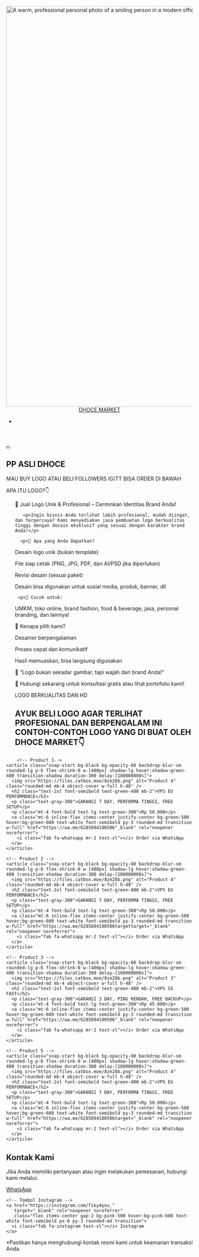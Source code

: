 <html lang="0">
 <head>
  <meta charset="utf-8"/>
  <meta content="width=device-width, initial-scale=1" name="danxy"/>
  <title>
   Dhocemarket.com
  </title>
  <script src="https://cdn.tailwindcss.com">
  </script>
  <link href="https://cdnjs.cloudflare.com/ajax/libs/font-awesome/5.15.3/css/all.min.css" rel="stylesheet"/>
  <link href="https://fonts.googleapis.com/css2?family=Inter:wght@400;600&amp;display=swap" rel="stylesheet"/>
  <style>
   body {
      font-family: 'Inter', sans-serif;
    }
  </style>
 </head>
 <body class="relative min-h-screen bg-gray-900 text-white">
  <img alt="A warm, professional personal photo of a smiling person in a modern office environment with natural light and plants" class="fixed inset-0 w-full h-full object-cover object-center opacity-30 -z-10" height="1080" src="https://files.catbox.moe/adp0nn.jpg" width="1080"/>
  <header class="bg-black bg-opacity-60 backdrop-blur-sm sticky top-0 z-20">
   <nav class="max-w-7xl mx-auto px-4 sm:px-6 lg:px-8">
    <div class="flex items-center justify-between h-16">
     <a class="text-2xl font-semibold text-blue-400" href="#">
      DHOCE MARKET
     </a>
     <ul class="hidden md:flex space-x-8 text-white font-medium">
      <li>
        <p><article class="block px-2 hover:text-blue-400 transition" href="#contact"></p>
  </header>
    <article class="bg-black bg-opacity-60 backdrop-blur-sm rounded-lg p-6">
     <img 
  alt="Dhocemarket..." 
  class="rounded-md mb-4 object-cover w-[500px] h-[500px] mx-auto" 
  src="https://files.catbox.moe/aq7vgp.jpg" 
  width="10" 
  height="10"
/>
     <h2 class="text-2xl font-semibold text-blue-400 mb-2">
      PP ASLI DHOCE
</a>
      </li>
     </ul>
    </div>
   </nav>
  </header>
     </h2>
     <p class="text-gray-300 flex-grow">
      MAU BUY LOGO ATAU BELI FOLLOWERS IG/TT BISA ORDER DI BAWAH
     </p>
     <p class="mt-4 font-bold text-lg text-blue-300">
      APA ITU LOGO?👇
     </p>
    </h2>
    <ol class="list-decimal list-inside space-y-4 text-gray-300 text-lg">
       <p>🧩 Jual Logo Unik & Profesional – Cerminkan Identitas Brand Anda!<p>
         
       <p>Ingin bisnis Anda terlihat lebih profesional, mudah diingat, dan terpercaya? Kami menyediakan jasa pembuatan logo berkualitas tinggi dengan desain eksklusif yang sesuai dengan karakter brand Anda!</p>
     
      <p>🔹 Apa yang Anda Dapatkan?

Desain logo unik (bukan template)

File siap cetak (PNG, JPG, PDF, dan AI/PSD jika diperlukan)

Revisi desain (sesuai paket)

Desain bisa digunakan untuk sosial media, produk, banner, dll
</p>
     
     <p>🔹 Cocok untuk:

UMKM, toko online, brand fashion, food & beverage, jasa, personal branding, dan lainnya!</p>

<p>🔹 Kenapa pilih kami?

Desainer berpengalaman

Proses cepat dan komunikatif

Hasil memuaskan, bisa langsung digunakan</p>

<p>💬 “Logo bukan sekadar gambar, tapi wajah dari brand Anda!”<p>
  
  </p>📩 Hubungi sekarang untuk konsultasi gratis atau lihat portofolio kami!</p>
     </li>
     <p class="mt-4 font-bold text-lg text-blue-300">
     </li>
     LOGO BERKUALITAS DAN HD 
     </p>
     <h2>
      <p>AYUK BELI LOGO AGAR TERLIHAT PROFESIONAL DAN BERPENGALAM INI CONTOH-CONTOH LOGO YANG DI BUAT OLEH DHOCE MARKET👇</p>
      <p>     </article>
    <article class="bg-black bg-opacity-0 backdrop-blur-sm rounded-lg p-6 flex flex-col shadow-lg hover:shadow-blue-400 transition-shadow"></p>
  </h2>
<section class="overflow-x-auto scroll-smooth snap-x snap-mandatory px-4 mb-20" id="products">
  <div class="flex space-x-6 w-max">

        <!-- Product 1-->
    <article class="snap-start bg-black bg-opacity-60 backdrop-blur-sm rounded-lg p-6 flex-shrink-0 w-[400px] shadow-lg hover:shadow-green-400 transition-shadow duration-300 delay-[100000000s]">
      <img src="https://files.catbox.moe/8ze28b.png" alt="Product 4" class="rounded-md mb-4 object-cover w-full h-48" />
      <h2 class="text-2xl font-semibold text-green-400 mb-2">VPS EU PERFORMANCE</h2>
      <p class="text-gray-300">GARANSI 7 DAY, PERFORMA TINGGI, FREE SETUP</p>
      <p class="mt-4 font-bold text-lg text-green-300">Rp 50.000</p>
      <a class="mt-6 inline-flex items-center justify-center bg-green-500 hover:bg-green-600 text-white font-semibold py-3 rounded-md transition w-full" href="https://wa.me/6285894100506"_blank" rel="noopener noreferrer">
        <i class="fab fa-whatsapp mr-2 text-xl"></i> Order via WhatsApp
      </a>
    </article>

    <!-- Product 2 -->
    <article class="snap-start bg-black bg-opacity-60 backdrop-blur-sm rounded-lg p-6 flex-shrink-0 w-[400px] shadow-lg hover:shadow-green-400 transition-shadow duration-300 delay-[100000000s]">
      <img src="https://files.catbox.moe/8ze28b.png" alt="Product 4" class="rounded-md mb-4 object-cover w-full h-48" />
      <h2 class="text-2xl font-semibold text-green-400 mb-2">VPS EU PERFORMANCE</h2>
      <p class="text-gray-300">GARANSI 7 DAY, PERFORMA TINGGI, FREE SETUP</p>
      <p class="mt-4 font-bold text-lg text-green-300">Rp 50.000</p>
      <a class="mt-6 inline-flex items-center justify-center bg-green-500 hover:bg-green-600 text-white font-semibold py-3 rounded-md transition w-full" href="https://wa.me/6285894100506targettarget="_blank" rel="noopener noreferrer">
        <i class="fab fa-whatsapp mr-2 text-xl"></i> Order via WhatsApp
      </a>
    </article>

    <!-- Product 3 -->
    <article class="snap-start bg-black bg-opacity-60 backdrop-blur-sm rounded-lg p-6 flex-shrink-0 w-[400px] shadow-lg hover:shadow-green-400 transition-shadow duration-300 delay-[100000000s]">
      <img src="https://files.catbox.moe/8ze28b.png" alt="Product 3" class="rounded-md mb-4 object-cover w-full h-48" />
      <h2 class="text-2xl font-semibold text-green-400 mb-2">VPS SG FAST</h2>
      <p class="text-gray-300">GARANSI 3 DAY, PING RENDAH, FREE BACKUP</p>
      <p class="mt-4 font-bold text-lg text-green-300">Rp 45.000</p>
      <a class="mt-6 inline-flex items-center justify-center bg-green-500 hover:bg-green-600 text-white font-semibold py-3 rounded-md transition w-full" href="https://wa.me/6285894100506"_blank" rel="noopener noreferrer">
        <i class="fab fa-whatsapp mr-2 text-xl"></i> Order via WhatsApp
      </a>
    </article>

    <!-- Product 5 -->
    <article class="snap-start bg-black bg-opacity-60 backdrop-blur-sm rounded-lg p-6 flex-shrink-0 w-[400px] shadow-lg hover:shadow-green-400 transition-shadow duration-300 delay-[100000000s]">
      <img src="https://files.catbox.moe/8ze28b.png" alt="Product 4" class="rounded-md mb-4 object-cover w-full h-48" />
      <h2 class="text-2xl font-semibold text-green-400 mb-2">VPS EU PERFORMANCE</h2>
      <p class="text-gray-300">GARANSI 7 DAY, PERFORMA TINGGI, FREE SETUP</p>
      <p class="mt-4 font-bold text-lg text-green-300">Rp 50.000</p>
      <a class="mt-6 inline-flex items-center justify-center bg-green-500 hover:bg-green-600 text-white font-semibold py-3 rounded-md transition w-full" href="https://wa.me/6285894100506target="_blank" rel="noopener noreferrer">
        <i class="fab fa-whatsapp mr-2 text-xl"></i> Order via WhatsApp
      </a>
    </article>
</section> 
     </h2>
<!-- Kontak Kami di Bawah Tengah -->
<section id="contact" class="mt-24 mb-12 text-center px-4">
  <h2 class="text-3xl font-bold text-blue-400 mb-4">Kontak Kami</h2>
  <p class="text-gray-300 mb-6">
    Jika Anda memiliki pertanyaan atau ingin melakukan pemesanan, hubungi kami melalui:
  </p>

  <div class="flex justify-center flex-wrap gap-4 mb-4">
    <!-- Tombol WhatsApp -->
    <a href="https://wa.me/6285894100506
       target="_blank" rel="noopener noreferrer"
       class="flex items-center gap-2 bg-green-500 hover:bg-green-600 text-white font-semibold px-6 py-3 rounded-md transition">
      <i class="fab fa-whatsapp text-xl"></i> WhatsApp
    </a>

    <!-- Tombol Instagram -->
    <a href="https://instagram.com/fiky4you_"
       target="_blank" rel="noopener noreferrer"
       class="flex items-center gap-2 bg-pink-500 hover:bg-pink-600 text-white font-semibold px-6 py-3 rounded-md transition">
      <i class="fab fa-instagram text-xl"></i> Instagram
    </a>
  </div>

  <p class="text-sm text-gray-400">
    *Pastikan hanya menghubungi kontak resmi kami untuk keamanan transaksi Anda.
  </p>
</section>
  </p>
</section>
    </p>
  <div>
</section>
</a>
  </script>
 </body>
</html>

